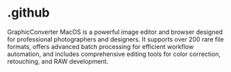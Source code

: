 # .github
GraphicConverter MacOS is a powerful image editor and browser designed for professional photographers and designers. It supports over 200 rare file formats, offers advanced batch processing for efficient workflow automation, and includes comprehensive editing tools for color correction, retouching, and RAW development.
